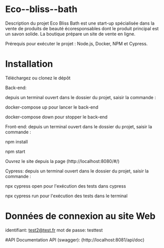 # Eco--bliss--bath

Description du projet
Eco Bliss Bath est une start-up spécialisée dans la vente de produits de beauté écoresponsables dont le produit principal est un savon solide. La boutique prépare un site de vente en ligne.

Prérequis pour exécuter le projet : Node.js, Docker, NPM et Cypress.


# Installation
Téléchargez ou clonez le dépôt

Back-end:

depuis un terminal ouvert dans le dossier du projet, saisir la commande :

docker-compose up pour lancer le back-end

docker-compose down pour stopper le back-end

Front-end:
depuis un terminal ouvert dans le dossier du projet, saisir la commande :

npm install

npm start

Ouvrez le site depuis la page (http://localhost:8080/#/)

Cypress:
depuis un terminal ouvert dans le dossier du projet, saisir la commande :

npx cypress open pour l'exécution des tests dans cypress

npx cypress run pour l'exécution des tests dans le terminal


# Données de connexion au site Web 
identifiant: test2@test.fr 
mot de passe: testtest

#API
Documentation API (swagger): (http://localhost:8081/api/doc)
